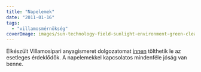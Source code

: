 ```yaml
---
title: "Napelemek"
date: "2011-01-16"
tags: 
  - "villamosmérnökség"
coverImage: images/sun-technology-field-sunlight-environment-green-clean-electricity-energy-eco-solar-panel-power-net-sustainable-renewable-solar-power-solar-energy-photovoltaic-solar-panel-array-photocell-1162040-1.jpg
---
```


Elkészült Villamosipari anyagismeret dolgozatomat [innen](https://csokavar.hu/wp-content/uploads/2011/01/Napelemek.pdf) tölthetik le az esetleges érdeklődők. A napelemekkel kapcsolatos mindenféle jóság van benne.

